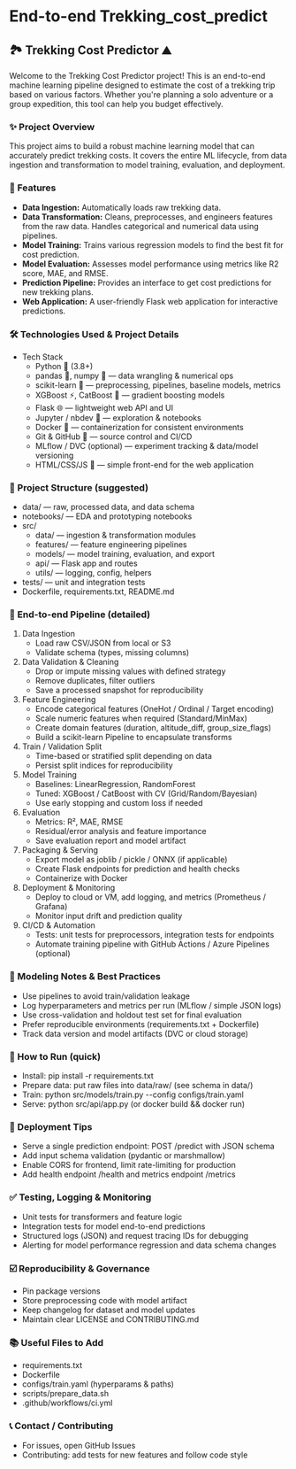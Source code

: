 # End-to-end Trekking_cost_predict

## 🏞️ Trekking Cost Predictor ⛰️

Welcome to the Trekking Cost Predictor project! This is an end-to-end machine learning pipeline designed to estimate the cost of a trekking trip based on various factors. Whether you're planning a solo adventure or a group expedition, this tool can help you budget effectively.

### ✨ Project Overview

This project aims to build a robust machine learning model that can accurately predict trekking costs. It covers the entire ML lifecycle, from data ingestion and transformation to model training, evaluation, and deployment.

### 🚀 Features

*   **Data Ingestion:** Automatically loads raw trekking data.
*   **Data Transformation:** Cleans, preprocesses, and engineers features from the raw data. Handles categorical and numerical data using pipelines.
*   **Model Training:** Trains various regression models to find the best fit for cost prediction.
*   **Model Evaluation:** Assesses model performance using metrics like R2 score, MAE, and RMSE.
*   **Prediction Pipeline:** Provides an interface to get cost predictions for new trekking plans.
*   **Web Application:** A user-friendly Flask web application for interactive predictions.

### 🛠️ Technologies Used & Project Details

- Tech Stack
  - Python 🐍 (3.8+)
  - pandas 🐼, numpy 🔢 — data wrangling & numerical ops  
  - scikit-learn 🧠 — preprocessing, pipelines, baseline models, metrics  
  - XGBoost ⚡, CatBoost 🌟 — gradient boosting models  
  - Flask 🌐 — lightweight web API and UI  
  - Jupyter / nbdev 📓 — exploration & notebooks  
  - Docker 🐳 — containerization for consistent environments  
  - Git & GitHub 🧾 — source control and CI/CD  
  - MLflow / DVC (optional) — experiment tracking & data/model versioning  
  - HTML/CSS/JS 🎨 — simple front-end for the web application

### 📁 Project Structure (suggested)
- data/ — raw, processed data, and data schema
- notebooks/ — EDA and prototyping notebooks
- src/
  - data/ — ingestion & transformation modules
  - features/ — feature engineering pipelines
  - models/ — model training, evaluation, and export
  - api/ — Flask app and routes
  - utils/ — logging, config, helpers
- tests/ — unit and integration tests
- Dockerfile, requirements.txt, README.md

### 🔁 End-to-end Pipeline (detailed)
1. Data Ingestion
   - Load raw CSV/JSON from local or S3
   - Validate schema (types, missing columns)
2. Data Validation & Cleaning
   - Drop or impute missing values with defined strategy
   - Remove duplicates, filter outliers
   - Save a processed snapshot for reproducibility
3. Feature Engineering
   - Encode categorical features (OneHot / Ordinal / Target encoding)
   - Scale numeric features when required (Standard/MinMax)
   - Create domain features (duration, altitude_diff, group_size_flags)
   - Build a scikit-learn Pipeline to encapsulate transforms
4. Train / Validation Split
   - Time-based or stratified split depending on data
   - Persist split indices for reproducibility
5. Model Training
   - Baselines: LinearRegression, RandomForest
   - Tuned: XGBoost / CatBoost with CV (Grid/Random/Bayesian)
   - Use early stopping and custom loss if needed
6. Evaluation
   - Metrics: R², MAE, RMSE
   - Residual/error analysis and feature importance
   - Save evaluation report and model artifact
7. Packaging & Serving
   - Export model as joblib / pickle / ONNX (if applicable)
   - Create Flask endpoints for prediction and health checks
   - Containerize with Docker
8. Deployment & Monitoring
   - Deploy to cloud or VM, add logging, and metrics (Prometheus / Grafana)
   - Monitor input drift and prediction quality
9. CI/CD & Automation
   - Tests: unit tests for preprocessors, integration tests for endpoints
   - Automate training pipeline with GitHub Actions / Azure Pipelines (optional)

### 🔬 Modeling Notes & Best Practices
- Use pipelines to avoid train/validation leakage
- Log hyperparameters and metrics per run (MLflow / simple JSON logs)
- Use cross-validation and holdout test set for final evaluation
- Prefer reproducible environments (requirements.txt + Dockerfile)
- Track data version and model artifacts (DVC or cloud storage)

### 🚀 How to Run (quick)
- Install: pip install -r requirements.txt
- Prepare data: put raw files into data/raw/ (see schema in data/)
- Train: python src/models/train.py --config configs/train.yaml
- Serve: python src/api/app.py  (or docker build && docker run)

### 🔁 Deployment Tips
- Serve a single prediction endpoint: POST /predict with JSON schema
- Add input schema validation (pydantic or marshmallow)
- Enable CORS for frontend, limit rate-limiting for production
- Add health endpoint /health and metrics endpoint /metrics

### ✅ Testing, Logging & Monitoring
- Unit tests for transformers and feature logic
- Integration tests for model end-to-end predictions
- Structured logs (JSON) and request tracing IDs for debugging
- Alerting for model performance regression and data schema changes

### ☑️ Reproducibility & Governance
- Pin package versions
- Store preprocessing code with model artifact
- Keep changelog for dataset and model updates
- Maintain clear LICENSE and CONTRIBUTING.md

### 📚 Useful Files to Add
- requirements.txt
- Dockerfile
- configs/train.yaml (hyperparams & paths)
- scripts/prepare_data.sh
- .github/workflows/ci.yml

### 📞 Contact / Contributing
- For issues, open GitHub Issues
- Contributing: add tests for new features and follow code style



